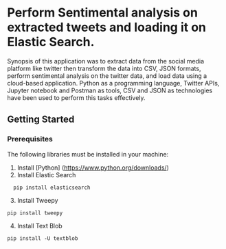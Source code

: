 # Perform Sentimental analysis on extracted tweets and loading it on Elastic Search.

Synopsis of this application was to extract data from the social media platform like twitter then transform the data into CSV, JSON formats, perform sentimental analysis on the twitter data, and load data using a cloud-based application. Python as a programming language, Twitter APIs, Jupyter notebook and Postman as tools, CSV and JSON as technologies have been used to perform this tasks effectively.

## Getting Started


### Prerequisites
The following libraries must be installed in your machine:

1. Install [Python] (https://www.python.org/downloads/) 
2. Install Elastic Search
```
  pip install elasticsearch
```

3. Install Tweepy
```
pip install tweepy
```

4. Install Text Blob
```
pip install -U textblob
```


